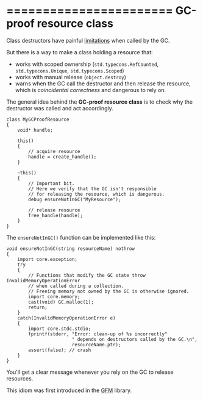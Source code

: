=======================
GC-proof resource class
=======================

Class destructors have painful [limitations](#The-trouble-with-class-destructors) when called by the GC.

But there is a way to make a class holding a resource that:
- works with scoped ownership (`std.typecons.RefCounted`, `std.typecons.Unique`, `std.typecons.Scoped`)
- works with manual release (`object.destroy`)
- warns when the GC call the destructor and then release the resource, which is _coincidental correctness_ and dangerous to rely on.

The general idea behind the **GC-proof resource class** is to check why the destructor was called and act accordingly.

```
class MyGCProofResource
{
    void* handle;

    this()
    {
        // acquire resource
        handle = create_handle();
    }

    ~this()
    {
        // Important bit.
        // Here we verify that the GC isn't responsible
        // for releasing the resource, which is dangerous.
        debug ensureNotInGC("MyResource");

        // release resource
        free_handle(handle);
    }
}
```

The `ensureNotInGC()` function can be implemented like this:

```
void ensureNotInGC(string resourceName) nothrow
{
    import core.exception;
    try
    {
        // Functions that modify the GC state throw InvalidMemoryOperationError
        // when called during a collection.
        // Freeing memory not owned by the GC is otherwise ignored.
        import core.memory;
        cast(void) GC.malloc(1);
        return;
    }
    catch(InvalidMemoryOperationError e)
    {
        import core.stdc.stdio;
        fprintf(stderr, "Error: clean-up of %s incorrectly"
                        " depends on destructors called by the GC.\n",
                        resourceName.ptr);
        assert(false); // crash
    }
}
```

You'll get a clear message whenever you rely on the GC to release resources.

This idiom was first introduced in the [GFM](https://github.com/d-gamedev-team/gfm) library.

